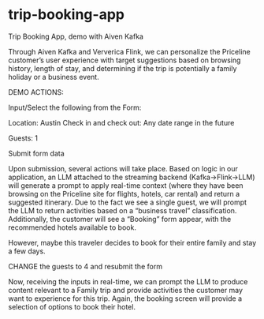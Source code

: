 # trip-booking-app
Trip Booking App, demo with Aiven Kafka

Through Aiven Kafka and Ververica Flink, we can personalize the Priceline customer’s user experience with target suggestions based on browsing history, length of stay, and determining if the trip is potentially a family holiday or a business event.

DEMO ACTIONS:

Input/Select the following from the Form:

Location: Austin
Check in and check out: Any date range in the future

Guests: 1

Submit form data

Upon submission, several actions will take place.  Based on logic in our application, an LLM attached to the streaming backend (Kafka->Flink->LLM) will generate a prompt to apply real-time context (where they have been browsing on the Priceline site for flights, hotels, car rental) and return a suggested itinerary.  Due to the fact we see a single guest, we will prompt the LLM to return activities based on a “business travel” classification.  Additionally, the customer will see a “Booking” form appear, with the recommended hotels available to book.

However, maybe this traveler decides to book for their entire family and stay a few days.  

CHANGE the guests to 4 and resubmit the form

Now, receiving the inputs in real-time, we can prompt the LLM to produce content relevant to a Family trip and provide activities the customer may want to experience for this trip.  Again, the booking screen will provide a selection of options to book their hotel.
